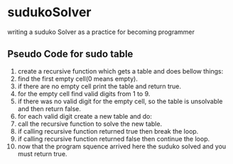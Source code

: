 # sudukoSolver
writing a suduko Solver as a practice for becoming programmer 

## Pseudo Code for sudo table

1. create a recursive function which gets a table and does bellow things:
2. find the first empty cell(0 means empty).
3. if there are no empty cell print the table and return true.
4. for the empty cell find valid digits from 1 to 9.
5. if there was no valid digit for the empty cell, so the table is unsolvable
   and then return false.
6. for each valid digit create a new table and do:
7.  call the recursive function to solve the new table.
8.  if calling recursive function returned true then break the loop.
9.  if calling recursive function returned false then continue the loop.
10. now that the program squence arrived here the suduko solved and you must
   return true.


